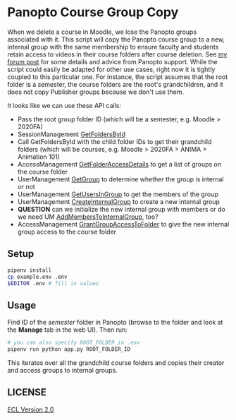 # Panopto Course Group Copy

When we delete a course in Moodle, we lose the Panopto groups associated with it. This script will copy the Panopto course group to a new, internal group with the same membership to ensure faculty and students retain access to videos in their course folders after course deletion. See [my forum post](https://community.panopto.com/discussion/2203/copying-lms-groups-to-internal-ones#latest) for some details and advice from Panopto support. While the script could easily be adapted for other use cases, right now it is tightly coupled to this particular one. For instance, the script assumes that the root folder is a semester, the course folders are the root's grandchildren, and it does not copy Publisher groups because we don't use them.

It looks like we can use these API calls:

- Pass the root group folder ID (which will be a semester, e.g. Moodle > 2020FA)
- SessionManagement [GetFoldersById](https://support.panopto.com/resource/APIDocumentation/Help/html/8b717611-47d1-8b7e-9b0e-58b82b838ddc.htm)
- Call GetFoldersById with the child folder IDs to get their grandchild folders (which will be courses, e.g. Moodle > 2020FA > ANIMA > Animation 101)
- AccessManagement [GetFolderAccessDetails](https://support.panopto.com/resource/APIDocumentation/Help/html/49e70152-141e-cb7f-0bda-ba1277b91d63.htm) to get a list of groups on the course folder
- UserManagement [GetGroup](https://support.panopto.com/resource/APIDocumentation/Help/html/3aa4f0ce-0b57-3e66-7bf8-35bf12bc0f93.htm) to determine whether the group is internal or not
- UserManagement [GetUsersInGroup](https://support.panopto.com/resource/APIDocumentation/Help/html/52df0610-2118-d043-21c9-afbdef292125.htm) to get the members of the group
- UserManagement [CreateInternalGroup](https://support.panopto.com/resource/APIDocumentation/Help/html/40b226f3-98ab-3c32-1810-49af5e4e3d45.htm) to create a new internal group
- **QUESTION** can we initialize the new internal group with members or do we need UM [AddMembersToInternalGroup](https://support.panopto.com/resource/APIDocumentation/Help/html/a1043b37-497e-b3e6-9f30-0f98cdc40a33.htm), too?
- AccessManagement [GrantGroupAccessToFolder](https://support.panopto.com/resource/APIDocumentation/Help/html/83a83ca4-af47-d860-e477-8a1f36dfc86b.htm) to give the new internal group access to the course folder

## Setup

```sh
pipenv install
cp example.env .env
$EDITOR .env # fill in values
```

## Usage

Find ID of the _semester_ folder in Panopto (browse to the folder and look at the **Manage** tab in the web UI). Then run:

```sh
# you can also specify ROOT_FOLDER in .env
pipenv run python app.py ROOT_FOLDER_ID
```

This iterates over all the grandchild course folders and copies their creator and access groups to internal groups.

## LICENSE

[ECL Version 2.0](https://opensource.org/licenses/ECL-2.0)

